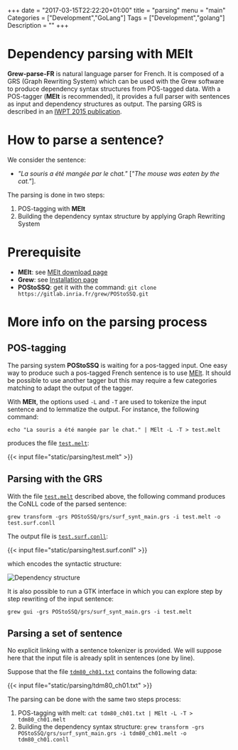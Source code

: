 +++
date = "2017-03-15T22:22:20+01:00"
title = "parsing"
menu = "main"
Categories = ["Development","GoLang"]
Tags = ["Development","golang"]
Description = ""
+++

# Dependency parsing with MElt

**Grew-parse-FR** is natural language parser for French.
It is composed of a GRS (Graph Rewriting System) which can be used with the Grew software to produce dependency syntax structures from POS-tagged data.
With a POS-tagger (**MElt** is recommended), it provides a full parser with sentences as input and dependency structures as output.
The parsing GRS is described in an [IWPT 2015 publication](https://hal.inria.fr/hal-01188694).

# How to parse a sentence?

We consider the sentence:

- *"La souris a été mangée par le chat."* [*"The mouse was eaten by the cat."*].

The parsing is done in two steps:

1. POS-tagging with **MElt**
2. Building the dependency syntax structure by applying Graph Rewriting System

# Prerequisite

 * **MElt**: see [MElt download page](https://gforge.inria.fr/frs/?group_id=481)
 * **Grew**: see [Installation page](../installation)
 * **POStoSSQ**: get it with the command: `git clone https://gitlab.inria.fr/grew/POStoSSQ.git`

# More info on the parsing process

## POS-tagging
The parsing system **POStoSSQ** is waiting for a pos-tagged input.
One easy way to produce such a pos-tagged French sentence is to use [MElt](https://gforge.inria.fr/frs/?group_id=481).
It should be possible to use another tagger but this may require a few categories matching to adapt the output of the tagger.

With **MElt**, the options used `-L` and `-T` are used to tokenize the input sentence and to lemmatize the output.
For instance, the following command:

`echo "La souris a été mangée par le chat." | MElt -L -T > test.melt`

produces the file [`test.melt`](/parsing/test.melt):

{{< input file="static/parsing/test.melt" >}}

## Parsing with the GRS

With the file [`test.melt`](/parsing/test.melt) described above, the following command produces the CoNLL code of the parsed sentence:

`grew transform -grs POStoSSQ/grs/surf_synt_main.grs -i test.melt -o test.surf.conll`

The output file is [`test.surf.conll`](/parsing/test.surf.conll):

{{< input file="static/parsing/test.surf.conll" >}}

which encodes the syntactic structure:

![Dependency structure](/parsing/test.surf.svg)

It is also possible to run a GTK interface in which you can explore step by step rewriting of the input sentence:

`grew gui -grs POStoSSQ/grs/surf_synt_main.grs -i test.melt`

## Parsing a set of sentence
No explicit linking with a sentence tokenizer is provided.
We will suppose here that the input file is already split in sentences (one by line).

Suppose that the file [`tdm80_ch01.txt`](/parsing/tdm80_ch01.txt) contains the following data:

{{< input file="static/parsing/tdm80_ch01.txt" >}}

The parsing can be done with the same two steps process:

1. POS-tagging with melt: `cat tdm80_ch01.txt | MElt -L -T > tdm80_ch01.melt`
2. Building the dependency syntax structure: `grew transform -grs POStoSSQ/grs/surf_synt_main.grs -i tdm80_ch01.melt -o tdm80_ch01.conll`

